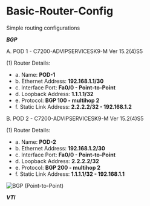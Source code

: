 # Basic-Router-Config
Simple routing configurations

***BGP*** 

A. POD 1 - C7200-ADVIPSERVICESK9-M Ver 15.2(4)S5

(1) Router Details:
* a. Name: **POD-1**
* b. Ethernet Address: **192.168.1.1/30**
* c. Interface Port: **Fa0/0 - Point-to-Point**
* d. Loopback Address: **1.1.1.1/32**
* e. Protocol: **BGP 100 - multihop 2**
* f. Static Link Address: **2.2.2.2/32 - 192.168.1.2**

B. POD 2 - C7200-ADVIPSERVICESK9-M Ver 15.2(4)S5

(1) Router Details:
* a. Name: **POD-2**
* b. Ethernet Address: **192.168.1.2/30**
* c. Interface Port: **Fa0/0 - Point-to-Point**
* d. Loopback Address: **2.2.2.2/32**
* e. Protocol: **BGP 200 - multihop 2**
* f. Static Link Address: **1.1.1.1/32 - 192.168.1.1**

![BGP (Point-to-Point)](https://user-images.githubusercontent.com/51066040/58451474-f50dbe80-8156-11e9-908f-2cfb7ec36535.png)

***VTI***


